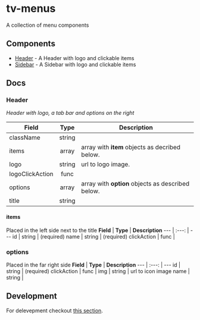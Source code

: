 # tv-menus

A collection of menu components
## Components

- [Header](#header) - A Header with logo and clickable items
- [Sidebar]() - A Sidebar with logo and clickable items

## Docs
### Header

_Header with logo, a tab bar and options on the right_

**Field** | **Type** | **Description**
--- | :---: | ---
className | string |
items | array | array with **item** objects as decribed below.
logo | string | url to logo image.
logoClickAction | func |
options | array | array with **option** objects as described below. 
title | string |

#### items
Placed in the left side next to the title
**Field** | **Type** | **Description**
--- | :---: | ---
id | string | (required)
name | string | (required)
clickAction | func |

### options
Placed in the far right side
**Field** | **Type** | **Description**
--- | :---: | ---
id | string | (required)
clickAction | func |
img | string | url to icon image
name | string |


## Development
For delevepment checkout [this section](https://github.com/shareThevelopment/tv-handbook/Development).